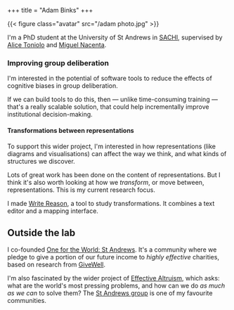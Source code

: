 +++
title = "Adam Binks"
+++

{{< figure class="avatar" src="/adam photo.jpg" >}}

I'm a PhD student at the University of St Andrews in [SACHI](https://sachi.cs.st-andrews.ac.uk/people/), supervised by [Alice Toniolo](https://at258.host.cs.st-andrews.ac.uk/) and [Miguel Nacenta](nacenta.com).

### Improving group deliberation

I'm interested in the potential of software tools to reduce the effects of cognitive biases in group deliberation.

If we can build tools to do this, then — unlike time-consuming training — that's a really scalable solution, that could help incrementally improve institutional decision-making.

#### Transformations between representations

To support this wider project, I'm interested in how representations (like diagrams and visualisations) can affect the way we think, and what kinds of structures we discover.

Lots of great work has been done on the content of representations. But I think it's also worth looking at how we *transform*, or move between, representations. This is my current research focus.

I made [Write Reason](https://ab390.host.cs.st-andrews.ac.uk/), a tool to study transformations. It combines a text editor and a mapping interface.

## Outside the lab

I co-founded [One for the World: St Andrews](https://www.facebook.com/OneForTheWorldStAndrews). It's a community where we pledge to give a portion of our future income to *highly effective* charities, based on research from [GiveWell](https://www.givewell.org/).

I'm also fascinated by the wider project of [Effective Altruism](https://www.effectivealtruism.org/articles/introduction-to-effective-altruism/), which asks: what are the world's most pressing problems, and how can we do *as much as we can* to solve them? The [St Andrews group](https://www.facebook.com/EASaintAndrews) is one of my favourite communities.
